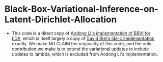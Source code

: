 # Black-Box-Variational-Inference-on-Latent-Dirichlet-Allocation
* This code is a direct copy of [Aodong Li's implementation of BBVI for LDA](https://github.com/aodongli/Black-Box-Variational-Inference-on-Latent-Dirichlet-Allocation), which is itself largely a copy of [David Blei's lda-c implementation](https://github.com/blei-lab/lda-c) exactly.  We make NO CLAIM the originality of this code, and the only contribution we make is to extend the variational updates
to include updates to lambda, which is excluded from Aodong Li's implementation.
